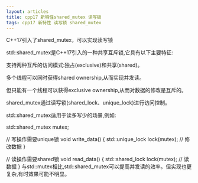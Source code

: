 ```yaml
---
layout: articles
title: cpp17 新特性shared_mutex 读写锁
tags: cpp17 新特性 读写锁 shared_mutex
---
```



C++17引入了shared_mutex，可以实现读写锁

std::shared_mutex是C++17引入的一种共享互斥锁,它具有以下主要特征:

支持两种互斥的访问模式:独占(exclusive)和共享(shared)。

多个线程可以同时获得shared ownership,从而实现并发读。

但只能有一个线程可以获得exclusive ownership,从而对数据的修改是互斥的。

shared_mutex通过读写锁(shared_lock、unique_lock)进行访问控制。

std::shared_mutex适用于读多写少的场景,例如:

std::shared_mutex mutex;

// 写操作需要unique锁
void write_data() {
  std::unique_lock lock(mutex);
  // 修改数据
}

// 读操作需要shared锁
void read_data() {
  std::shared_lock lock(mutex);
  // 读数据
}
与std::mutex相比,std::shared_mutex可以提高并发读的效率。但实现也更复杂,有时效果可能不明显。
